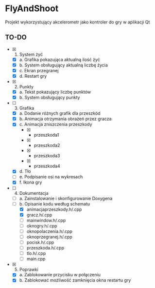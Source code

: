 # FlyAndShoot
 Projekt wykorzystujący akcelerometr jako kontroler do gry w aplikacji Qt

## TO-DO
- [x] 1. System żyć
    - [x] a. Grafika pokazująca aktualną ilość żyć
    - [x] b. System obsługujący aktualną liczbę życia
    - [x] c. Ekran przegranej
    - [x] d. Restart gry
- [x] 2. Punkty
    - [x] a. Tekst pokazujący liczbę punktów
    - [x] b. System obsługujący punkty
- [ ] 3. Grafika
    - [x] a. Dodanie różnych grafik dla przeszkód
    - [x] b. Animacja otrzymania obrażeń przez gracza
    - [x] c. Animacja zniszczenia przeszkody
        - [x] - przeszkoda1
        - [x] - przeszkoda2
        - [x] - przeszkoda3
        - [x] - przeszkoda4
    - [x] d. Tło 
    - [ ] e. Podpisanie osi na wykresach
    - [x] f. Ikona gry
- [ ] 4. Dokumentacja
    - [ ] a. Zainstalowanie i skonfigurowanie Doxygena
    - [ ] b. Opisanie kodu według schematu
        - [x] animacjaprzeszkody.h/.cpp
        - [x] gracz.h/.cpp
        - [ ] mainwindow.h/.cpp
        - [ ] oknogry.h/.cpp
        - [ ] oknopolaczenia.h/.cpp
        - [ ] oknoprzegranej.h/.cpp
        - [ ] pocisk.h/.cpp
        - [ ] przeszkoda.h/.cpp
        - [ ] tlo.h/.cpp
        - [ ] main.cpp
- [x] 5. Poprawki
    - [x] a. Zablokowanie przycisku w połączeniu
    - [x] b. Zablokować możliwość zamknięcia okna restartu gry
